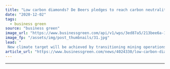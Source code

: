 ```yaml
---
title: "Low carbon diamonds? De Beers pledges to reach carbon neutrality across operations by 2030"
date: "2020-12-02"
tags: 
  - business green
source: "business green"
image_url: "https://www.businessgreen.com/api/v1/wps/3ed87a5/213bee6a-19eb-41df-be51-1ed2ea4ccb30/5/diamonds-1-web-185x114.jpg"
image_fp: "/assets/img/post_thumbnails/31.jpg"
lead: "
 New climate target will be achieved by transitioning mining operations to clean energy, improving energy efficiency, developing proprietary carbon capture technology and purchasing offsets, company said ..."
article_url: "https://www.businessgreen.com/news/4024330/low-carbon-diamonds-beers-pledges-reach-carbon-neutrality-operations-2030"
---
```


---
